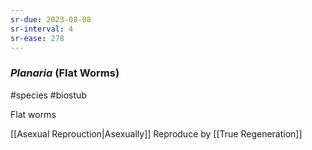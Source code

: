 ```yaml
---
sr-due: 2023-08-08
sr-interval: 4
sr-ease: 278
---
```

### *Planaria* (Flat Worms)
#species #biostub 

Flat worms 

[[Asexual Reprouction|Asexually]] Reproduce by [[True Regeneration]]